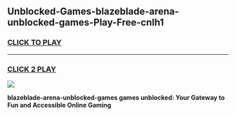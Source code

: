 
## Unblocked-Games-blazeblade-arena-unblocked-games-Play-Free-cnlh1
<h3>
<a href="https://premium76.site?title=blazeblade-arena-unblocked-games&ref=20A">CLICK TO PLAY</a></h3>
<hr>

<h3>
<a href="https://premium76.site?title=blazeblade-arena-unblocked-games&ref=20A">CLICK 2 PLAY</a>
  
</h3>

<a href="https://premium76.site?title=blazeblade-arena-unblocked-games&ref=20A"><img src="https://clearcache.store/games.png"></a>


**blazeblade-arena-unblocked-games games unblocked: Your Gateway to Fun and Accessible Online Gaming**
